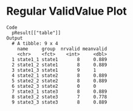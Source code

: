 # Regular ValidValue Plot

    Code
      pResult[["table"]]
    Output
      # A tibble: 9 x 4
        name     group  nrvalid meanvalid
        <chr>    <fct>    <int>     <dbl>
      1 state1_1 state1       8     0.889
      2 state1_2 state1       8     0.889
      3 state1_3 state1       9     1    
      4 state2_1 state2       8     0.889
      5 state2_2 state2       8     0.889
      6 state2_3 state2       0     0    
      7 state3_1 state3       8     0.889
      8 state3_2 state3       7     0.778
      9 state3_3 state3       8     0.889

